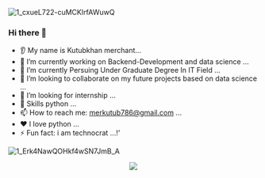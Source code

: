
![1_cxueL722-cuMCKlrfAWuwQ](https://user-images.githubusercontent.com/80762335/194612206-da0c8f61-8c9d-4563-b466-56601b3e0aa4.gif)


### Hi there 👋
* 👂 My name is Kutubkhan merchant...
* 🔭 I’m currently working on Backend-Development and data science ...
* 🌱 I’m currently Persuing Under Graduate Degree In IT Field ...
* 🤝 I’m looking to collaborate on my future projects based on data science ...
* 🤔 I’m looking for internship ...
* 💬 Skills python  ...
* 📫 How to reach me: merkutub786@gmail.com ...
* ❤️ I love python ...
* ⚡ Fun fact: i am technocrat ...!'

![1_Erk4NawQOHkf4wSN7JmB_A](https://user-images.githubusercontent.com/80762335/194613668-c1ef88c3-31a8-4ffb-bbe0-a7a59f8e2ed7.jpeg)


<p align="center">
  <img src="https://capsule-render.vercel.app/api?text=Hey Everyone!🕹️&animation=fadeIn&type=waving&color=gradient&height=100"/>
</p>

